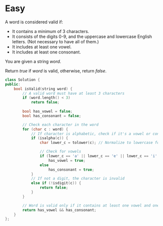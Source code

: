# Easy

A word is considered valid if:

- It contains a minimum of 3 characters.
- It consists of the digits 0-9, and the uppercase and lowercase English letters. (Not necessary to have all of them.)
- It includes at least one vowel.
- It includes at least one consonant.

You are given a string $word$.

Return $true$ if $word$ is valid, otherwise, return $false$.

```cpp
class Solution {
public:
    bool isValid(string word) {
        // A valid word must have at least 3 characters
        if (word.length() < 3)
            return false;
        
        bool has_vowel = false;
        bool has_consonant = false;

        // Check each character in the word
        for (char c : word) {
            // If character is alphabetic, check if it's a vowel or consonant
            if (isalpha(c)) {
                char lower_c = tolower(c); // Normalize to lowercase for vowel check

                // Check for vowels
                if (lower_c == 'a' || lower_c == 'e' || lower_c == 'i' || lower_c == 'o' || lower_c == 'u')
                    has_vowel = true;
                else
                    has_consonant = true;
            }
            // If not a digit, the character is invalid
            else if (!isdigit(c)) {
                return false;
            }
        }

        // Word is valid only if it contains at least one vowel and one consonant
        return has_vowel && has_consonant;
    }
};
```
